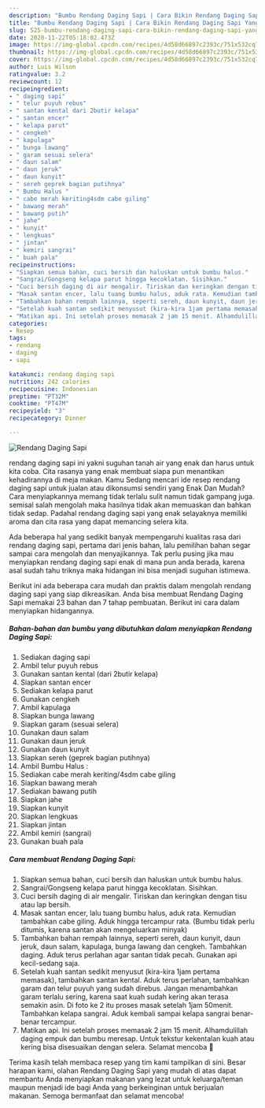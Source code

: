 ```yaml
---
description: "Bumbu Rendang Daging Sapi | Cara Bikin Rendang Daging Sapi Yang Sedap"
title: "Bumbu Rendang Daging Sapi | Cara Bikin Rendang Daging Sapi Yang Sedap"
slug: 525-bumbu-rendang-daging-sapi-cara-bikin-rendang-daging-sapi-yang-sedap
date: 2020-11-22T05:18:02.473Z
image: https://img-global.cpcdn.com/recipes/4d58d66897c2393c/751x532cq70/rendang-daging-sapi-foto-resep-utama.jpg
thumbnail: https://img-global.cpcdn.com/recipes/4d58d66897c2393c/751x532cq70/rendang-daging-sapi-foto-resep-utama.jpg
cover: https://img-global.cpcdn.com/recipes/4d58d66897c2393c/751x532cq70/rendang-daging-sapi-foto-resep-utama.jpg
author: Luis Wilson
ratingvalue: 3.2
reviewcount: 12
recipeingredient:
- " daging sapi"
- " telur puyuh rebus"
- " santan kental dari 2butir kelapa"
- " santan encer"
- " kelapa parut"
- " cengkeh"
- " kapulaga"
- " bunga lawang"
- " garam sesuai selera"
- " daun salam"
- " daun jeruk"
- " daun kunyit"
- " sereh geprek bagian putihnya"
- " Bumbu Halus "
- " cabe merah keriting4sdm cabe giling"
- " bawang merah"
- " bawang putih"
- " jahe"
- " kunyit"
- " lengkuas"
- " jintan"
- " kemiri sangrai"
- " buah pala"
recipeinstructions:
- "Siapkan semua bahan, cuci bersih dan haluskan untuk bumbu halus."
- "Sangrai/Gongseng kelapa parut hingga kecoklatan. Sisihkan."
- "Cuci bersih daging di air mengalir. Tiriskan dan keringkan dengan tisu atau lap bersih."
- "Masak santan encer, lalu tuang bumbu halus, aduk rata. Kemudian tambahkan cabe giling. Aduk hingga tercampur rata. (Bumbu tidak perlu ditumis, karena santan akan mengeluarkan minyak)"
- "Tambahkan bahan rempah lainnya, seperti sereh, daun kunyit, daun jeruk, daun salam, kapulaga, bunga lawang dan cengkeh. Tambahkan daging. Aduk terus perlahan agar santan tidak pecah. Gunakan api kecil-sedang saja."
- "Setelah kuah santan sedikit menyusut (kira-kira 1jam pertama memasak), tambahkan santan kental. Aduk terus perlahan, tambahkan garam dan telur puyuh yang sudah direbus. Jangan menambahkan garam terlalu sering, karena saat kuah sudah kering akan terasa semakin asin. Di foto ke 2 itu proses masak setelah 1jam 50menit. Tambahkan kelapa sangrai. Aduk kembali sampai kelapa sangrai benar-benar tercampur."
- "Matikan api. Ini setelah proses memasak 2 jam 15 menit. Alhamdulillah daging empuk dan bumbu meresap. Untuk tekstur kekentalan kuah atau kering bisa disesuaikan dengan selera. Selamat mencoba 🥰"
categories:
- Resep
tags:
- rendang
- daging
- sapi

katakunci: rendang daging sapi 
nutrition: 242 calories
recipecuisine: Indonesian
preptime: "PT32M"
cooktime: "PT47M"
recipeyield: "3"
recipecategory: Dinner

---
```



![Rendang Daging Sapi](https://img-global.cpcdn.com/recipes/4d58d66897c2393c/751x532cq70/rendang-daging-sapi-foto-resep-utama.jpg)


rendang daging sapi ini yakni suguhan tanah air yang enak dan harus untuk kita coba. Cita rasanya yang enak membuat siapa pun menantikan kehadirannya di meja makan.
Kamu Sedang mencari ide resep rendang daging sapi untuk jualan atau dikonsumsi sendiri yang Enak Dan Mudah? Cara menyiapkannya memang tidak terlalu sulit namun tidak gampang juga. semisal salah mengolah maka hasilnya tidak akan memuaskan dan bahkan tidak sedap. Padahal rendang daging sapi yang enak selayaknya memiliki aroma dan cita rasa yang dapat memancing selera kita.



Ada beberapa hal yang sedikit banyak mempengaruhi kualitas rasa dari rendang daging sapi, pertama dari jenis bahan, lalu pemilihan bahan segar sampai cara mengolah dan menyajikannya. Tak perlu pusing jika mau menyiapkan rendang daging sapi enak di mana pun anda berada, karena asal sudah tahu triknya maka hidangan ini bisa menjadi suguhan istimewa.


Berikut ini ada beberapa cara mudah dan praktis dalam mengolah rendang daging sapi yang siap dikreasikan. Anda bisa membuat Rendang Daging Sapi memakai 23 bahan dan 7 tahap pembuatan. Berikut ini cara dalam menyiapkan hidangannya.

<!--inarticleads1-->

##### Bahan-bahan dan bumbu yang dibutuhkan dalam menyiapkan Rendang Daging Sapi:

1. Sediakan  daging sapi
1. Ambil  telur puyuh rebus
1. Gunakan  santan kental (dari 2butir kelapa)
1. Siapkan  santan encer
1. Sediakan  kelapa parut
1. Gunakan  cengkeh
1. Ambil  kapulaga
1. Siapkan  bunga lawang
1. Siapkan  garam (sesuai selera)
1. Gunakan  daun salam
1. Gunakan  daun jeruk
1. Gunakan  daun kunyit
1. Siapkan  sereh (geprek bagian putihnya)
1. Ambil  Bumbu Halus :
1. Sediakan  cabe merah keriting/4sdm cabe giling
1. Siapkan  bawang merah
1. Sediakan  bawang putih
1. Siapkan  jahe
1. Siapkan  kunyit
1. Siapkan  lengkuas
1. Siapkan  jintan
1. Ambil  kemiri (sangrai)
1. Gunakan  buah pala




<!--inarticleads2-->

##### Cara membuat Rendang Daging Sapi:

1. Siapkan semua bahan, cuci bersih dan haluskan untuk bumbu halus.
1. Sangrai/Gongseng kelapa parut hingga kecoklatan. Sisihkan.
1. Cuci bersih daging di air mengalir. Tiriskan dan keringkan dengan tisu atau lap bersih.
1. Masak santan encer, lalu tuang bumbu halus, aduk rata. Kemudian tambahkan cabe giling. Aduk hingga tercampur rata. (Bumbu tidak perlu ditumis, karena santan akan mengeluarkan minyak)
1. Tambahkan bahan rempah lainnya, seperti sereh, daun kunyit, daun jeruk, daun salam, kapulaga, bunga lawang dan cengkeh. Tambahkan daging. Aduk terus perlahan agar santan tidak pecah. Gunakan api kecil-sedang saja.
1. Setelah kuah santan sedikit menyusut (kira-kira 1jam pertama memasak), tambahkan santan kental. Aduk terus perlahan, tambahkan garam dan telur puyuh yang sudah direbus. Jangan menambahkan garam terlalu sering, karena saat kuah sudah kering akan terasa semakin asin. Di foto ke 2 itu proses masak setelah 1jam 50menit. Tambahkan kelapa sangrai. Aduk kembali sampai kelapa sangrai benar-benar tercampur.
1. Matikan api. Ini setelah proses memasak 2 jam 15 menit. Alhamdulillah daging empuk dan bumbu meresap. Untuk tekstur kekentalan kuah atau kering bisa disesuaikan dengan selera. Selamat mencoba 🥰




Terima kasih telah membaca resep yang tim kami tampilkan di sini. Besar harapan kami, olahan Rendang Daging Sapi yang mudah di atas dapat membantu Anda menyiapkan makanan yang lezat untuk keluarga/teman maupun menjadi ide bagi Anda yang berkeinginan untuk berjualan makanan. Semoga bermanfaat dan selamat mencoba!
